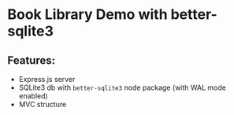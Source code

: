 # Book Library Demo with better-sqlite3

## Features:
- Express.js server
- SQLite3 db with `better-sqlite3` node package (with WAL mode enabled)
- MVC structure
